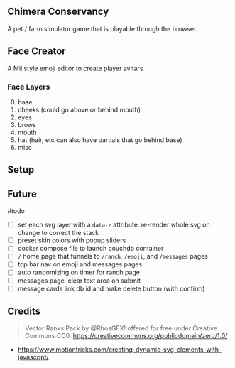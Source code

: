 ## Chimera Conservancy
A pet / farm simulator game that is playable through the browser.

## Face Creator
A Mii style emoji editor to create player avitars

### Face Layers
0. base
1. cheeks (could go above or behind mouth)
2. eyes
3. brows
4. mouth
5. hat (hair, etc can also have partials that go behind base)
6. misc

## Setup


## Future
#todo
- [ ] set each svg layer with a `data-z` attribute. re-render whole svg on change to correct the stack
- [ ] preset skin colors with popup sliders
- [ ] docker compose file to launch couchdb container
- [ ] `/` home page that funnels to `/ranch`, `/emoji`, and `/messages` pages
- [ ] top bar nav on emoji and messages pages
- [ ] auto randomizing on timer for ranch page
- [ ] messages page, clear text area on submit
- [ ] message cards link db id and make delete button (with confirm)

## Credits
> Vector Ranks Pack by @RhosGFX!
> offered for free under Creative Commons CC0. 
> https://creativecommons.org/publicdomain/zero/1.0/
- https://www.motiontricks.com/creating-dynamic-svg-elements-with-javascript/